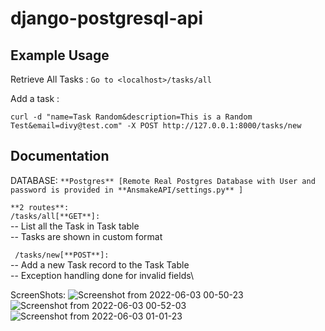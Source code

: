 
# django-postgresql-api


## Example Usage

Retrieve All Tasks : 
    ```Go to <localhost>/tasks/all```

Add a task : 

```curl -d "name=Task Random&description=This is a Random Test&email=divy@test.com" -X POST http://127.0.0.1:8000/tasks/new```

## Documentation
DATABASE: 
```**Postgres** [Remote Real Postgres Database with User and password is provided in **AnsmakeAPI/settings.py** ]```

```**2 routes**:``` 
\
```/tasks/all[**GET**]: ```\
  -- List all the Task in Task table \
  -- Tasks are shown in custom format
  
``` /tasks/new[**POST**]:``` \
  -- Add a new Task record to the Task Table \
  -- Exception handling done for invalid fields\
  


ScreenShots:
![Screenshot from 2022-06-03 00-50-23](https://user-images.githubusercontent.com/58904683/171723334-2e963094-a445-43b8-b432-ab987a87e52e.png)
![Screenshot from 2022-06-03 00-52-03](https://user-images.githubusercontent.com/58904683/171723344-cc1f7610-5f78-4177-bd79-911b6cf90504.png)
![Screenshot from 2022-06-03 01-01-23](https://user-images.githubusercontent.com/58904683/171723348-f46c08b5-e132-4137-819d-ebb9a272c46b.png)

